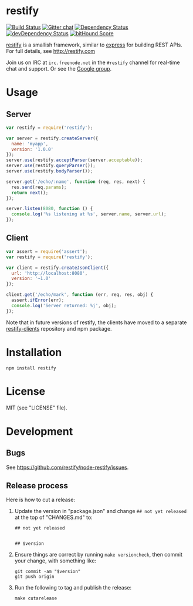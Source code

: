 # restify

[![Build Status](https://travis-ci.org/restify/node-restify.svg)](https://travis-ci.org/restify/node-restify)
[![Gitter chat](https://badges.gitter.im/mcavage/node-restify.svg)](https://gitter.im/mcavage/node-restify)
[![Dependency Status](https://david-dm.org/restify/node-restify.svg)](https://david-dm.org/restify/node-restify)
[![devDependency Status](https://david-dm.org/restify/node-restify/dev-status.svg)](https://david-dm.org/restify/node-restify#info=devDependencies)
[![bitHound Score](https://www.bithound.io/github/restify/node-restify/badges/score.svg)](https://www.bithound.io/github/restify/node-restify/master)

[restify](http://restifyjs.com) is a smallish framework,
similar to [express](http://expressjs.com) for building REST APIs.  For full
details, see http://restify.com

Join us on IRC at `irc.freenode.net` in the `#restify` channel for real-time
chat and support. Or see the
[Google group](https://groups.google.com/forum/?hl=en&fromgroups#!forum/restify).


# Usage

## Server

```javascript
var restify = require('restify');

var server = restify.createServer({
  name: 'myapp',
  version: '1.0.0'
});
server.use(restify.acceptParser(server.acceptable));
server.use(restify.queryParser());
server.use(restify.bodyParser());

server.get('/echo/:name', function (req, res, next) {
  res.send(req.params);
  return next();
});

server.listen(8080, function () {
  console.log('%s listening at %s', server.name, server.url);
});
```

## Client

```javascript
var assert = require('assert');
var restify = require('restify');

var client = restify.createJsonClient({
  url: 'http://localhost:8080',
  version: '~1.0'
});

client.get('/echo/mark', function (err, req, res, obj) {
  assert.ifError(err);
  console.log('Server returned: %j', obj);
});
```

Note that in future versions of restify, the clients have moved to a
separate [restify-clients](https://github.com/restify/clients) repository
and npm package.


# Installation

    npm install restify


# License

MIT (see "LICENSE" file).


# Development

## Bugs

See <https://github.com/restify/node-restify/issues>.

## Release process

Here is how to cut a release:

1. Update the version in "package.json" and change `## not yet released` at
   the top of "CHANGES.md" to:

    ```
    ## not yet released


    ## $version
    ```

2. Ensure things are correct by running `make versioncheck`, then commit
   your change, with something like:

    ```
    git commit -am "$version"
    git push origin
    ```

3. Run the following to tag and publish the release:

    ```
    make cutarelease
    ```
